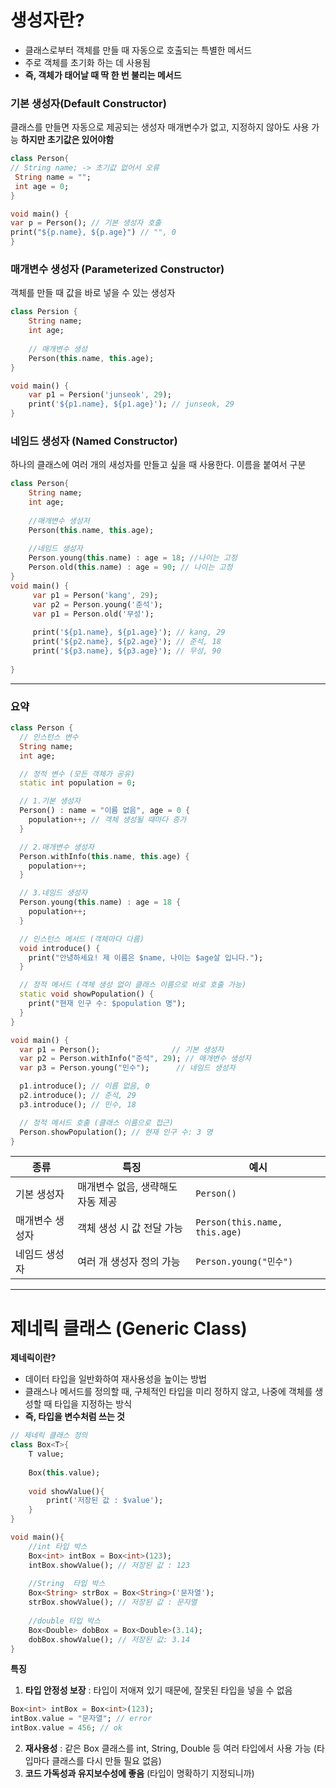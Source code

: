 
# 생성자란?

- 클래스로부터 객체를 만들 때 자동으로 호출되는 특별한 메서드
- 주로 객체를 초기화 하는 데 사용됨
- **즉, 객체가 태어날 때 딱 한 번 불리는 메서드**


### 기본 생성자(Default Constructor)

클래스를 만들면 자동으로 제공되는 생성자
매개변수가 없고, 지정하지 않아도 사용 가능 **하지만 초기값은 있어야함**
```dart
class Person{
// String name; -> 초기값 없어서 오류
 String name = "";
 int age = 0;
}

void main() {
var p = Person(); // 기본 생성자 호출
print("${p.name}, ${p.age}") // "", 0
}
```

### 매개변수 생성자 (Parameterized Constructor)

객체를 만들 때 값을 바로 넣을 수 있는 생성자
```dart
class Persion {
	String name;
	int age;
	
	// 매개변수 생성
	Person(this.name, this.age);
}

void main() {
	var p1 = Persion('junseok', 29);
	print('${p1.name}, ${p1.age}'); // junseok, 29
}
```


### 네임드 생성자 (Named Constructor)

하나의 클래스에 여러 개의 새성자를 만들고 싶을 때 사용한다.
이름을 붙여서 구분
```dart
class Person{
	String name;
	int age;
	
	//매개변수 생성저
	Person(this.name, this.age);
	
	//네임드 생성자
	Person.young(this.name) : age = 18; //나이는 고정
	Person.old(this.name) : age = 90; // 나이는 고정
}
void main() {
	 var p1 = Person('kang', 29);
	 var p2 = Person.young('준석');
	 var p1 = Person.old('무성');
	 
	 print('${p1.name}, ${p1.age}'); // kang, 29
	 print('${p2.name}, ${p2.age}'); // 준석, 18
	 print('${p3.name}, ${p3.age}'); // 무성, 90
	 
}
```

---
### 요약

```dart
class Person {
  // 인스턴스 변수
  String name;
  int age;

  // 정적 변수 (모든 객체가 공유)
  static int population = 0;

  // 1.기본 생성자
  Person() : name = "이름 없음", age = 0 {
    population++; // 객체 생성될 때마다 증가
  }

  // 2.매개변수 생성자
  Person.withInfo(this.name, this.age) {
    population++;
  }

  // 3.네임드 생성자
  Person.young(this.name) : age = 18 {
    population++;
  }

  // 인스턴스 메서드 (객체마다 다름)
  void introduce() {
    print("안녕하세요! 제 이름은 $name, 나이는 $age살 입니다.");
  }

  // 정적 메서드 (객체 생성 없이 클래스 이름으로 바로 호출 가능)
  static void showPopulation() {
    print("현재 인구 수: $population 명");
  }
}

void main() {
  var p1 = Person();                // 기본 생성자
  var p2 = Person.withInfo("준석", 29); // 매개변수 생성자
  var p3 = Person.young("민수");      // 네임드 생성자

  p1.introduce(); // 이름 없음, 0
  p2.introduce(); // 준석, 29
  p3.introduce(); // 민수, 18

  // 정적 메서드 호출 (클래스 이름으로 접근)
  Person.showPopulation(); // 현재 인구 수: 3 명
}

```

|종류|특징|예시|
|---|---|---|
|기본 생성자|매개변수 없음, 생략해도 자동 제공|`Person()`|
|매개변수 생성자|객체 생성 시 값 전달 가능|`Person(this.name, this.age)`|
|네임드 생성자|여러 개 생성자 정의 가능|`Person.young("민수")`|

---

# 제네릭 클래스 (Generic Class)

**제네릭이란?**
- 데이터 타입을 일반화하여 재사용성을 높이는 방법
- 클래스나 메서드를 정의할 때, 구체적인 타입을 미리 정하지 않고, 나중에 객체를 생성할 때 타입을 지정하는 방식
- **즉, 타입을 변수처럼 쓰는 것**

```dart
// 제네릭 클래스 정의
class Box<T>{
	T value;
	
	Box(this.value);
	
	void showValue(){
		print('저장된 값 : $value');
	}
}

void main(){
	//int 타입 박스
	Box<int> intBox = Box<int>(123);
	intBox.showValue(); // 저장된 값 : 123
	
	//String  타입 박스
	Box<String> strBox = Box<String>('문자열');
	strBox.showValue(); // 저장된 값 : 문자열
	
	//double 타입 박스
	Box<Double> dobBox = Box<Double>(3.14);
	dobBox.showValue(); // 저장된 값: 3.14
}
```

**특징**
1. **타입 안정성 보장** : 타입이 저애져 있기 때문에, 잘못된 타입을 넣을 수 없음
```dart
Box<int> intBox = Box<int>(123);
intBox.value = "문자열"; // error
intBox.value = 456; // ok
```

2. **재사용성** : 같은 Box 클래스를 int, String, Double 등 여러 타입에서 사용 가능 
   (타입마다 클래스를 다시 만들 필요 없음)
3. **코드 가독성과 유지보수성에 좋음**
   (타입이 명확하기 지정되니까)

